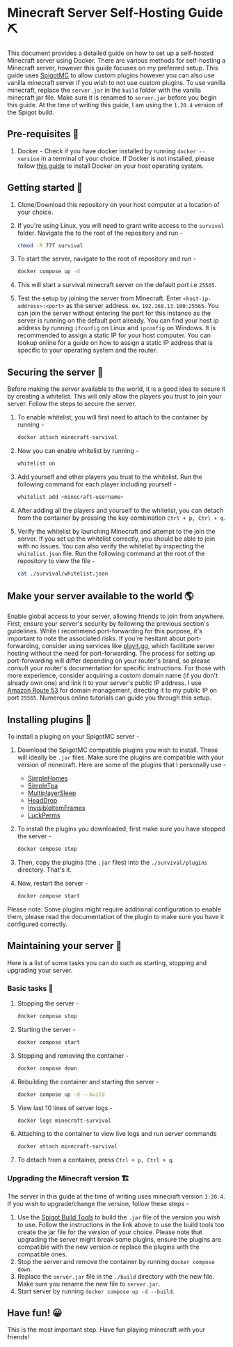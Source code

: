 # Minecraft Server Self-Hosting Guide ⛏️

This document provides a detailed guide on how to set up a self-hosted Minecraft server using Docker. There are various methods for self-hosting a Minecraft server, however this guide focuses on my preferred setup. This guide uses [SpigotMC](https://www.spigotmc.org/wiki/about-spigot/) to allow custom plugins however you can also use vanilla minecraft server if you wish to not use custom plugins. To use vanilla minecraft, replace the `server.jar` in the `build` folder with the vanilla minecraft jar file. Make sure it is renamed to `server.jar` before you begin this guide. At the time of writing this guide, I am using the `1.20.4` version of the Spigot build.

## Pre-requisites 📝

1. Docker - Check if you have docker installed by running `docker --version` in a terminal of your choice. If Docker is not installed, please follow [this guide](https://docs.docker.com/engine/install/) to install Docker on your host operating system.

## Getting started 🚀

1. Clone/Download this repository on your host computer at a location of your choice.
   
2. If you're using Linux, you will need to grant write access to the `survival` folder. Navigate the to the root of the repository and run -
   
    ```bash
    chmod -R 777 survival
    ```

3. To start the server, navigate to the root of repository and run -
   
    ```bash
    docker compose up -d
    ```

4. This will start a survival minecraft server on the default port i.e `25565`.

5. Test the setup by joining the server from Minecraft. Enter `<host-ip-address>:<port>` as the server address. ex. `192.168.13.100:25565`. You can join the server without entering the port for this instance as the server is running on the default port already. You can find your host ip address by running `ifconfig` on Linux and `ipconfig` on Windows. It is recommended to assign a static IP for your host computer. You can lookup online for a guide on how to assign a static IP address that is specific to your operating system and the router.

## Securing the server 🔐

Before making the server available to the world, it is a good idea to secure it by creating a whitelist. This will only allow the players you trust to join your server. Follow the steps to secure the server.

1. To enable whitelist, you will first need to attach to the container by running -
   
   ```bash
   docker attach minecraft-survival
   ```

2. Now you can enable whitelist by running -
   
   ```bash
   whitelist on
   ```

3. Add yourself and other players you trust to the whitelist. Run the following command for each player including yourself -

   ```bash
   whitelist add <minecraft-username>
   ```

4. After adding all the players and yourself to the whitelist, you can detach from the container by pressing the key combination `Ctrl + p, Ctrl + q`.

5. Verify the whitelist by launching Minecraft and attempt to the join the server. If you set up the whitelist correctly, you should be able to join with no issues. You can also verify the whitelist by inspecting the `whitelist.json` file. Run the following command at the root of the repository to view the file -
   
   ```bash
   cat ./survival/whitelist.json
   ```

## Make your server available to the world 🌎

Enable global access to your server, allowing friends to join from anywhere. First, ensure your server's security by following the previous section's guidelines. While I recommend port-forwarding for this purpose, it's important to note the associated risks. If you're hesitant about port-forwarding, consider using services like [playit.gg](https://playit.gg/), which facilitate server hosting without the need for port-forwarding. The process for setting up port-forwarding will differ depending on your router's brand, so please consult your router's documentation for specific instructions. For those with more experience, consider acquiring a custom domain name (if you don't already own one) and link it to your server's public IP address. I use [Amazon Route 53](https://aws.amazon.com/route53/) for domain management, directing it to my public IP on port `25565`. Numerous online tutorials can guide you through this setup.

## Installing plugins 🧩

To install a pluging on your SpigotMC server -

1. Download the SpigotMC compatible plugins you wish to install. These will ideally be `.jar` files. Make sure the plugins are compatible with your version of minecraft. Here are some of the plugins that I personally use -
   - [SimpleHomes](https://www.spigotmc.org/resources/simplehomes.64/)
   - [SimpleTpa](https://www.spigotmc.org/resources/simple-tpa.64270/)
   - [MultiplayerSleep](https://www.spigotmc.org/resources/multiplayer-sleep.85499/)
   - [HeadDrop](https://www.spigotmc.org/resources/%E2%9C%85-headdrop-free-1-16-1-21-fully-customizable.99976/)
   - [InvisibleItemFrames](https://www.spigotmc.org/resources/invisibleitemframes-better-item-frames.85085/)
   - [LuckPerms](https://www.spigotmc.org/resources/luckperms.28140/)

2. To install the plugins you downloaded, first make sure you have stopped the server -
   
   ```bash
   docker compose stop
   ```

3. Then, copy the plugins (the `.jar` files) into the `./survival/plugins` directory. That's it.

4. Now, restart the server -
   
   ```bash
   docker compose start
   ```

Please note: Some plugins might require additional configuration to enable them, please read the documentation of the plugin to make sure you have it configured correctly.

## Maintaining your server 👷

Here is a list of some tasks you can do such as starting, stopping and upgrading your server.

### Basic tasks 🔧

1. Stopping the server -
   
   ```bash
   docker compose stop
   ```

2. Starting the server -
   
   ```bash
   docker compose start
   ```

3. Stopping and removing the container -
   
   ```bash
   docker compose down
   ```

4. Rebuilding the container and starting the server -
   
   ```bash
   docker compose up -d --build
   ```

5. View last 10 lines of server logs -
   
   ```bash
   docker logs minecraft-survival
   ```

6. Attaching to the container to view live logs and run server commands
   
   ```bash
   docker attach minecraft-survival
   ```

7. To detach from a container, press `Ctrl + p, Ctrl + q`.

### Upgrading the Minecraft version 🏗️

The server in this guide at the time of writing uses minecraft version `1.20.4`. If you wish to upgrade/change the version, follow these steps -

1. Use the [Spigot Build Tools](https://www.spigotmc.org/wiki/buildtools/) to build the `.jar` file of the version you wish to use. Follow the instructions in the link above to use the build tools too create the jar file for the version of your choice. Please note that upgrading the server might break some plugins, ensure the plugins are compatible with the new version or replace the plugins with the compatible ones.
2. Stop the server and remove the container by running `docker compose down`.
3. Replace the `server.jar` file in the `./build` directory with the new file. Make sure you rename the new file to `server.jar`.
4. Start server by running `docker compose up -d --build`.

## Have fun! 😀

This is the most important step. Have fun playing minecraft with your friends!